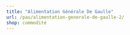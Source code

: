 ```yaml
---
title: "Alimentation Générale De Gaulle"
url: /pau/alimentation-generale-de-gaulle-2/
shop: commodité
---
```

